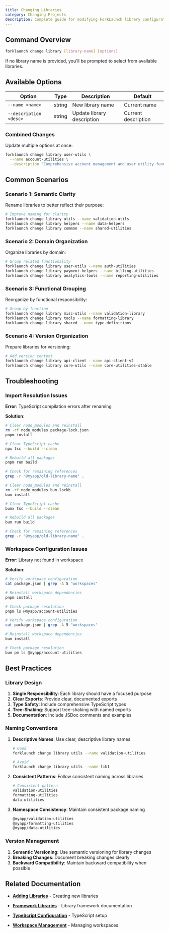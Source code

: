 ```yaml
---
title: Changing Libraries
category: Changing Projects
description: Complete guide for modifying ForkLaunch library configuration and metadata.
---
```


## Command Overview

```bash
forklaunch change library [library-name] [options]
```

If no library name is provided, you'll be prompted to select from available libraries.

## Available Options

| Option                 | Type   | Description                | Default             |
| ---------------------- | ------ | -------------------------- | ------------------- |
| `--name <name>`        | string | New library name           | Current name        |
| `--description <desc>` | string | Update library description | Current description |

### Combined Changes

Update multiple options at once:

```bash
forklaunch change library user-utils \
  --name account-utilities \
  --description "Comprehensive account management and user utility functions"
```

## Common Scenarios

### Scenario 1: Semantic Clarity

Rename libraries to better reflect their purpose:

```bash
# Improve naming for clarity
forklaunch change library utils --name validation-utils
forklaunch change library helpers --name data-helpers
forklaunch change library common --name shared-utilities
```

### Scenario 2: Domain Organization

Organize libraries by domain:

```bash
# Group related functionality
forklaunch change library user-utils --name auth-utilities
forklaunch change library payment-helpers --name billing-utilities
forklaunch change library analytics-tools --name reporting-utilities
```

### Scenario 3: Functional Grouping

Reorganize by functional responsibility:

```bash
# Group by function
forklaunch change library misc-utils --name validation-library
forklaunch change library tools --name formatting-library
forklaunch change library shared --name type-definitions
```

### Scenario 4: Version Organization

Prepare libraries for versioning:

```bash
# Add version context
forklaunch change library api-client --name api-client-v2
forklaunch change library core-utils --name core-utilities-stable
```

## Troubleshooting

### Import Resolution Issues

**Error**: TypeScript compilation errors after renaming

**Solution**:
<CodeTabs type="terminal">
<Tab title="pnpm">

```bash
# Clear node_modules and reinstall
rm -rf node_modules package-lock.json
pnpm install

# Clear TypeScript cache
npx tsc --build --clean

# Rebuild all packages
pnpm run build

# Check for remaining references
grep -r "@myapp/old-library-name" .
```

  </Tab>
  <Tab title="bun">

```bash
# Clear node_modules and reinstall
rm -rf node_modules bun.lockb
bun install

# Clear TypeScript cache
bunx tsc --build --clean

# Rebuild all packages
bun run build

# Check for remaining references
grep -r "@myapp/old-library-name" .
```

  </Tab>
</CodeTabs>

### Workspace Configuration Issues

**Error**: Library not found in workspace

**Solution**:
<CodeTabs type="terminal">
<Tab title="pnpm">

```bash
# Verify workspace configuration
cat package.json | grep -A 5 "workspaces"

# Reinstall workspace dependencies
pnpm install

# Check package resolution
pnpm ls @myapp/account-utilities
```

  </Tab>
  <Tab title="bun">

```bash
# Verify workspace configuration
cat package.json | grep -A 5 "workspaces"

# Reinstall workspace dependencies
bun install

# Check package resolution
bun pm ls @myapp/account-utilities
```

  </Tab>
</CodeTabs>

## Best Practices

### Library Design

1. **Single Responsibility**: Each library should have a focused purpose
2. **Clear Exports**: Provide clear, documented exports
3. **Type Safety**: Include comprehensive TypeScript types
4. **Tree-Shaking**: Support tree-shaking with named exports
5. **Documentation**: Include JSDoc comments and examples

### Naming Conventions

1. **Descriptive Names**: Use clear, descriptive library names

   ```bash
   # Good
   forklaunch change library utils --name validation-utilities

   # Avoid
   forklaunch change library utils --name lib1
   ```

2. **Consistent Patterns**: Follow consistent naming across libraries

   ```bash
   # Consistent pattern
   validation-utilities
   formatting-utilities
   data-utilities
   ```

3. **Namespace Consistency**: Maintain consistent package naming
   ```bash
   @myapp/validation-utilities
   @myapp/formatting-utilities
   @myapp/data-utilities
   ```

### Version Management

1. **Semantic Versioning**: Use semantic versioning for library changes
2. **Breaking Changes**: Document breaking changes clearly
3. **Backward Compatibility**: Maintain backward compatibility when possible

## Related Documentation

- **[Adding Libraries](../adding-projects/libraries.md)** - Creating new libraries
- **[Framework Libraries](../framework/libraries.md)** - Library framework documentation

- **[TypeScript Configuration](../configuration/typescript.md)** - TypeScript setup
- **[Workspace Management](../configuration/workspaces.md)** - Managing workspaces